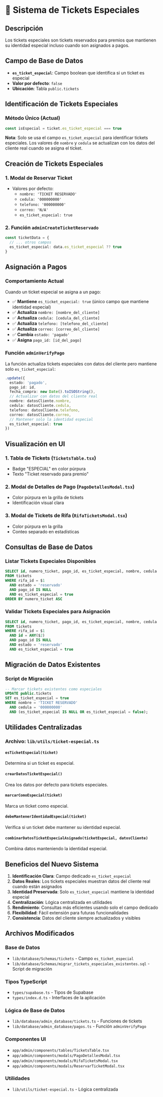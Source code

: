 # 🎫 Sistema de Tickets Especiales

## Descripción
Los tickets especiales son tickets reservados para premios que mantienen su identidad especial incluso cuando son asignados a pagos.

## Campo de Base de Datos
- **`es_ticket_especial`**: Campo boolean que identifica si un ticket es especial
- **Valor por defecto**: `false`
- **Ubicación**: Tabla `public.tickets`

## Identificación de Tickets Especiales

### Método Único (Actual)
```typescript
const isEspecial = ticket.es_ticket_especial === true
```

**Nota**: Solo se usa el campo `es_ticket_especial` para identificar tickets especiales. Los valores de `nombre` y `cedula` se actualizan con los datos del cliente real cuando se asigna el ticket.

## Creación de Tickets Especiales

### 1. Modal de Reservar Ticket
- Valores por defecto:
  - `nombre: 'TICKET RESERVADO'`
  - `cedula: '000000000'`
  - `telefono: '000000000'`
  - `correo: 'N/A'`
  - `es_ticket_especial: true`

### 2. Función `adminCreateTicketReservado`
```typescript
const ticketData = {
  // ... otros campos
  es_ticket_especial: data.es_ticket_especial ?? true
}
```

## Asignación a Pagos

### Comportamiento Actual
Cuando un ticket especial se asigna a un pago:
- ✅ **Mantiene** `es_ticket_especial: true` (único campo que mantiene identidad especial)
- ✅ **Actualiza** `nombre: [nombre_del_cliente]`
- ✅ **Actualiza** `cedula: [cedula_del_cliente]`
- ✅ **Actualiza** `telefono: [telefono_del_cliente]`
- ✅ **Actualiza** `correo: [correo_del_cliente]`
- ✅ **Cambia** `estado: 'pagado'`
- ✅ **Asigna** `pago_id: [id_del_pago]`

### Función `adminVerifyPago`
La función actualiza tickets especiales con datos del cliente pero mantiene solo `es_ticket_especial`:
```typescript
.update({ 
  estado: 'pagado', 
  pago_id: id, 
  fecha_compra: new Date().toISOString(),
  // Actualizar con datos del cliente real
  nombre: datosCliente.nombre,
  cedula: datosCliente.cedula,
  telefono: datosCliente.telefono,
  correo: datosCliente.correo,
  // Mantener solo la identidad especial
  es_ticket_especial: true
})
```

## Visualización en UI

### 1. Tabla de Tickets (`TicketsTable.tsx`)
- Badge "ESPECIAL" en color púrpura
- Texto "Ticket reservado para premio"

### 2. Modal de Detalles de Pago (`PagoDetallesModal.tsx`)
- Color púrpura en la grilla de tickets
- Identificación visual clara

### 3. Modal de Tickets de Rifa (`RifaTicketsModal.tsx`)
- Color púrpura en la grilla
- Conteo separado en estadísticas

## Consultas de Base de Datos

### Listar Tickets Especiales Disponibles
```sql
SELECT id, numero_ticket, pago_id, es_ticket_especial, nombre, cedula
FROM tickets
WHERE rifa_id = $1
  AND estado = 'reservado'
  AND pago_id IS NULL
  AND es_ticket_especial = true
ORDER BY numero_ticket ASC
```

### Validar Tickets Especiales para Asignación
```sql
SELECT id, numero_ticket, pago_id, es_ticket_especial, nombre, cedula
FROM tickets
WHERE rifa_id = $1
  AND id = ANY($2)
  AND pago_id IS NULL
  AND estado = 'reservado'
  AND es_ticket_especial = true
```

## Migración de Datos Existentes

### Script de Migración
```sql
-- Marcar tickets existentes como especiales
UPDATE public.tickets 
SET es_ticket_especial = true 
WHERE nombre = 'TICKET RESERVADO' 
  AND cedula = '000000000'
  AND (es_ticket_especial IS NULL OR es_ticket_especial = false);
```

## Utilidades Centralizadas

### Archivo: `lib/utils/ticket-especial.ts`

#### `esTicketEspecial(ticket)`
Determina si un ticket es especial.

#### `crearDatosTicketEspecial()`
Crea los datos por defecto para tickets especiales.

#### `marcarComoEspecial(ticket)`
Marca un ticket como especial.

#### `debeMantenerIdentidadEspecial(ticket)`
Verifica si un ticket debe mantener su identidad especial.

#### `combinarDatosTicketEspecialAsignado(ticketEspecial, datosCliente)`
Combina datos manteniendo la identidad especial.

## Beneficios del Nuevo Sistema

1. **Identificación Clara**: Campo dedicado `es_ticket_especial`
2. **Datos Reales**: Los tickets especiales muestran datos del cliente real cuando están asignados
3. **Identidad Preservada**: Solo `es_ticket_especial` mantiene la identidad especial
4. **Centralización**: Lógica centralizada en utilidades
5. **Rendimiento**: Consultas más eficientes usando solo el campo dedicado
6. **Flexibilidad**: Fácil extensión para futuras funcionalidades
7. **Consistencia**: Datos del cliente siempre actualizados y visibles

## Archivos Modificados

### Base de Datos
- `lib/database/Schemas/tickets` - Campo `es_ticket_especial`
- `lib/database/Schemas/migrar_tickets_especiales_existentes.sql` - Script de migración

### Tipos TypeScript
- `types/supabase.ts` - Tipos de Supabase
- `types/index.d.ts` - Interfaces de la aplicación

### Lógica de Base de Datos
- `lib/database/admin_database/tickets.ts` - Funciones de tickets
- `lib/database/admin_database/pagos.ts` - Función `adminVerifyPago`

### Componentes UI
- `app/admin/components/tables/TicketsTable.tsx`
- `app/admin/components/modals/PagoDetallesModal.tsx`
- `app/admin/components/modals/RifaTicketsModal.tsx`
- `app/admin/components/modals/ReservarTicketModal.tsx`

### Utilidades
- `lib/utils/ticket-especial.ts` - Lógica centralizada
